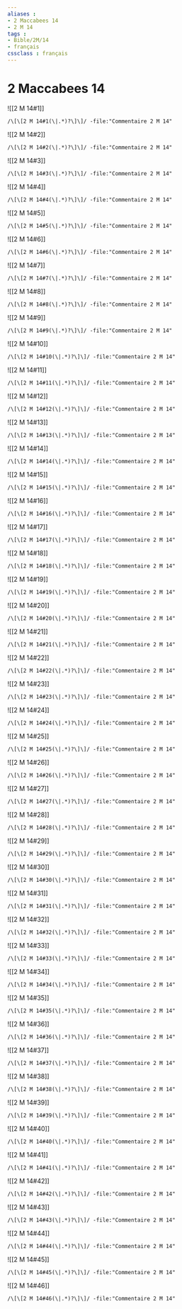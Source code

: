 ```yaml
---
aliases : 
- 2 Maccabees 14
- 2 M 14
tags : 
- Bible/2M/14
- français
cssclass : français
---
```


# 2 Maccabees 14

![[2 M 14#1]]

```query
/\[\[2 M 14#1(\|.*)?\]\]/ -file:"Commentaire 2 M 14"
```

![[2 M 14#2]]

```query
/\[\[2 M 14#2(\|.*)?\]\]/ -file:"Commentaire 2 M 14"
```

![[2 M 14#3]]

```query
/\[\[2 M 14#3(\|.*)?\]\]/ -file:"Commentaire 2 M 14"
```

![[2 M 14#4]]

```query
/\[\[2 M 14#4(\|.*)?\]\]/ -file:"Commentaire 2 M 14"
```

![[2 M 14#5]]

```query
/\[\[2 M 14#5(\|.*)?\]\]/ -file:"Commentaire 2 M 14"
```

![[2 M 14#6]]

```query
/\[\[2 M 14#6(\|.*)?\]\]/ -file:"Commentaire 2 M 14"
```

![[2 M 14#7]]

```query
/\[\[2 M 14#7(\|.*)?\]\]/ -file:"Commentaire 2 M 14"
```

![[2 M 14#8]]

```query
/\[\[2 M 14#8(\|.*)?\]\]/ -file:"Commentaire 2 M 14"
```

![[2 M 14#9]]

```query
/\[\[2 M 14#9(\|.*)?\]\]/ -file:"Commentaire 2 M 14"
```

![[2 M 14#10]]

```query
/\[\[2 M 14#10(\|.*)?\]\]/ -file:"Commentaire 2 M 14"
```

![[2 M 14#11]]

```query
/\[\[2 M 14#11(\|.*)?\]\]/ -file:"Commentaire 2 M 14"
```

![[2 M 14#12]]

```query
/\[\[2 M 14#12(\|.*)?\]\]/ -file:"Commentaire 2 M 14"
```

![[2 M 14#13]]

```query
/\[\[2 M 14#13(\|.*)?\]\]/ -file:"Commentaire 2 M 14"
```

![[2 M 14#14]]

```query
/\[\[2 M 14#14(\|.*)?\]\]/ -file:"Commentaire 2 M 14"
```

![[2 M 14#15]]

```query
/\[\[2 M 14#15(\|.*)?\]\]/ -file:"Commentaire 2 M 14"
```

![[2 M 14#16]]

```query
/\[\[2 M 14#16(\|.*)?\]\]/ -file:"Commentaire 2 M 14"
```

![[2 M 14#17]]

```query
/\[\[2 M 14#17(\|.*)?\]\]/ -file:"Commentaire 2 M 14"
```

![[2 M 14#18]]

```query
/\[\[2 M 14#18(\|.*)?\]\]/ -file:"Commentaire 2 M 14"
```

![[2 M 14#19]]

```query
/\[\[2 M 14#19(\|.*)?\]\]/ -file:"Commentaire 2 M 14"
```

![[2 M 14#20]]

```query
/\[\[2 M 14#20(\|.*)?\]\]/ -file:"Commentaire 2 M 14"
```

![[2 M 14#21]]

```query
/\[\[2 M 14#21(\|.*)?\]\]/ -file:"Commentaire 2 M 14"
```

![[2 M 14#22]]

```query
/\[\[2 M 14#22(\|.*)?\]\]/ -file:"Commentaire 2 M 14"
```

![[2 M 14#23]]

```query
/\[\[2 M 14#23(\|.*)?\]\]/ -file:"Commentaire 2 M 14"
```

![[2 M 14#24]]

```query
/\[\[2 M 14#24(\|.*)?\]\]/ -file:"Commentaire 2 M 14"
```

![[2 M 14#25]]

```query
/\[\[2 M 14#25(\|.*)?\]\]/ -file:"Commentaire 2 M 14"
```

![[2 M 14#26]]

```query
/\[\[2 M 14#26(\|.*)?\]\]/ -file:"Commentaire 2 M 14"
```

![[2 M 14#27]]

```query
/\[\[2 M 14#27(\|.*)?\]\]/ -file:"Commentaire 2 M 14"
```

![[2 M 14#28]]

```query
/\[\[2 M 14#28(\|.*)?\]\]/ -file:"Commentaire 2 M 14"
```

![[2 M 14#29]]

```query
/\[\[2 M 14#29(\|.*)?\]\]/ -file:"Commentaire 2 M 14"
```

![[2 M 14#30]]

```query
/\[\[2 M 14#30(\|.*)?\]\]/ -file:"Commentaire 2 M 14"
```

![[2 M 14#31]]

```query
/\[\[2 M 14#31(\|.*)?\]\]/ -file:"Commentaire 2 M 14"
```

![[2 M 14#32]]

```query
/\[\[2 M 14#32(\|.*)?\]\]/ -file:"Commentaire 2 M 14"
```

![[2 M 14#33]]

```query
/\[\[2 M 14#33(\|.*)?\]\]/ -file:"Commentaire 2 M 14"
```

![[2 M 14#34]]

```query
/\[\[2 M 14#34(\|.*)?\]\]/ -file:"Commentaire 2 M 14"
```

![[2 M 14#35]]

```query
/\[\[2 M 14#35(\|.*)?\]\]/ -file:"Commentaire 2 M 14"
```

![[2 M 14#36]]

```query
/\[\[2 M 14#36(\|.*)?\]\]/ -file:"Commentaire 2 M 14"
```

![[2 M 14#37]]

```query
/\[\[2 M 14#37(\|.*)?\]\]/ -file:"Commentaire 2 M 14"
```

![[2 M 14#38]]

```query
/\[\[2 M 14#38(\|.*)?\]\]/ -file:"Commentaire 2 M 14"
```

![[2 M 14#39]]

```query
/\[\[2 M 14#39(\|.*)?\]\]/ -file:"Commentaire 2 M 14"
```

![[2 M 14#40]]

```query
/\[\[2 M 14#40(\|.*)?\]\]/ -file:"Commentaire 2 M 14"
```

![[2 M 14#41]]

```query
/\[\[2 M 14#41(\|.*)?\]\]/ -file:"Commentaire 2 M 14"
```

![[2 M 14#42]]

```query
/\[\[2 M 14#42(\|.*)?\]\]/ -file:"Commentaire 2 M 14"
```

![[2 M 14#43]]

```query
/\[\[2 M 14#43(\|.*)?\]\]/ -file:"Commentaire 2 M 14"
```

![[2 M 14#44]]

```query
/\[\[2 M 14#44(\|.*)?\]\]/ -file:"Commentaire 2 M 14"
```

![[2 M 14#45]]

```query
/\[\[2 M 14#45(\|.*)?\]\]/ -file:"Commentaire 2 M 14"
```

![[2 M 14#46]]

```query
/\[\[2 M 14#46(\|.*)?\]\]/ -file:"Commentaire 2 M 14"
```

